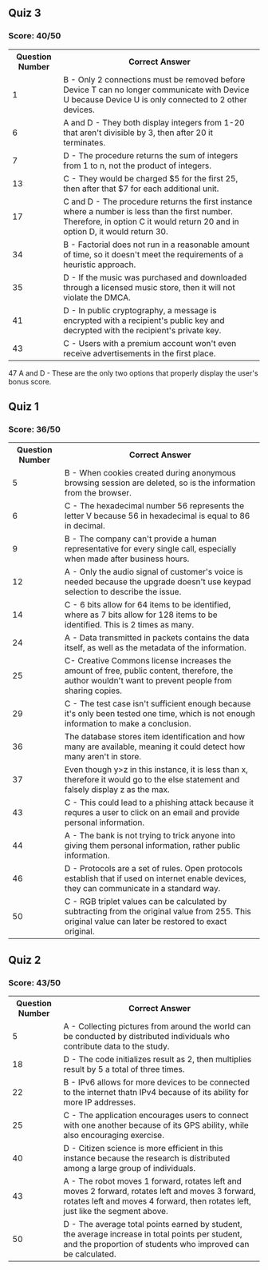 ## Quiz 3
### Score: 40/50
<table id="readmeinformation">
<tr>
<th>Question Number</th>
<th>Correct Answer</th>
</tr>

<tr>
<td>1</td>
<td>
B - Only 2 connections must be removed before Device T can no longer communicate with Device U because Device U is only connected to 2 other devices.
</td>
</tr>

<tr>
<td>6</td>
<td>
A and D - They both display integers from 1-20 that aren't divisible by 3, then after 20 it terminates.
</td>
</tr>

<tr>
<td>7</td>
<td>
D - The procedure returns the sum of integers from 1 to n, not the product of integers.
</td>
</tr>

<tr>
<td>13</td>
<td>
C - They would be charged $5 for the first 25, then after that $7 for each additional unit. 
</td>
</tr>

<tr>
<td>17</td>
<td>
C and D - The procedure returns the first instance where a number is less than the first number. Therefore, in option C it would return 20 and in option D, it would return 30. 
</td>
</tr>

<tr>
<td>34</td>
<td>
B - Factorial does not run in a reasonable amount of time, so it doesn't meet the requirements of a heuristic approach. 
</td>
</tr>

<tr>
<td>35</td>
<td>
D - If the music was purchased and downloaded through a licensed music store, then it will not violate the DMCA.
</td>
</tr>

<tr>
<td>41</td>
<td>
D - In public cryptography, a message is encrypted with a recipient's public key and decrypted with the recipient's private key.
</td>
</tr>

<tr>
<td>43</td>
<td>
C - Users with a premium account won't even receive advertisements in the first place.
</td>
</tr>
</table>

<tr>
<td>47</td>
<td>
A and D - These are the only two options that properly display the user's bonus score.
</td>
</tr>
</table>

## Quiz 1
### Score: 36/50
<table id="readmeinformation">


<tr>
<th>Question Number</th>
<th>Correct Answer</th>
</tr>

<tr>
<td>5</td>
<td>
B - When cookies created during anonymous browsing session are deleted, so is the information from the browser.
</td>
</tr>

<tr>
<td>6</td>
<td>
C - The hexadecimal number 56 represents the letter V because 56 in hexadecimal is equal to 86 in decimal.
</td>
</tr>

<tr>
<td>9</td>
<td>
B - The company can't provide a human representative for every single call, especially when made after business hours.
</td>
</tr>

<tr>
<td>12</td>
<td>
A - Only the audio signal of customer's voice is needed because the upgrade doesn't use keypad selection to describe the issue.
</td>
</tr>

<tr>
<td>14</td>
<td>
C - 6 bits allow for 64 items to be identified, where as 7 bits allow for 128 items to be identified. This is 2 times as many.
</td>
</tr>

<tr>
<td>24</td>
<td>
A - Data transmitted in packets contains the data itself, as well as the metadata of the information.
</td>
</tr>

<tr>
<td>25</td>
<td>
C- Creative Commons license increases the amount of free, public content, therefore, the author wouldn't want to prevent people from sharing copies.
</td>
</tr>

<tr>
<td>29</td>
<td>
C - The test case isn't sufficient enough because it's only been tested one time, which is not enough information to make a conclusion.
</td>
</tr>

<tr>
<td>36</td>
<td>
The database stores item identification and how many are available, meaning it could detect how many aren't in store.
</td>
</tr>

<tr>
<td>37</td>
<td>
Even though y>z in this instance, it is less than x, therefore it would go to the else statement and falsely display z as the max.
</td>
</tr>

<tr>
<td>43</td>
<td>
C - This could lead to a phishing attack because it requres a user to click on an email and provide personal information.
</td>
</tr>

<tr>
<td>44</td>
<td>
A - The bank is not trying to trick anyone into giving them personal information, rather public information.</td>
</tr>

<tr>
<td>46</td>
<td>
D - Protocols are a set of rules. Open protocols establish that if used on internet enable devices, they can communicate in a standard way.
</tr>

<tr>
<td>50</td>
<td>
C - RGB triplet values can be calculated by subtracting from the original value from 255. This original value can later be restored to exact original.
</tr>
</table>

## Quiz 2
### Score: 43/50
<table id="readmeinformation">

<tr>
<th>Question Number</th>
<th>Correct Answer</th>
</tr>

<tr>
<td>5</td>
<td>
A - Collecting pictures from around the world can be conducted by distributed individuals who contribute data to the study.
</td>
</tr>

<td>18</td>
<td>
D - The code initializes result as 2, then multiplies result by 5 a total of three times.
</td>
</tr>

<td>22</td>
<td>
B - IPv6 allows for more devices to be connected to the internet thatn IPv4 because of its ability for more IP addresses.
</td>
</tr>

<td>25</td>
<td>
C - The application encourages users to connect with one another because of its GPS ability, while also encouraging exercise.
</td>
</tr>

<td>40</td>
<td>
D - Citizen science is more efficient in this instance because the research is distributed among a large group of individuals.
</td>
</tr>

<td>43</td>
<td>
A - The robot moves 1 forward, rotates left and moves 2 forward, rotates left and moves 3 forward, rotates left and moves 4 forward, then rotates left, just like the segment above.
</td>
</tr>

<td>50</td>
<td>
D - The average total points earned by student, the average increase in total points per student, and the proportion of students who improved can be calculated.
</td>
</tr>

</table>

